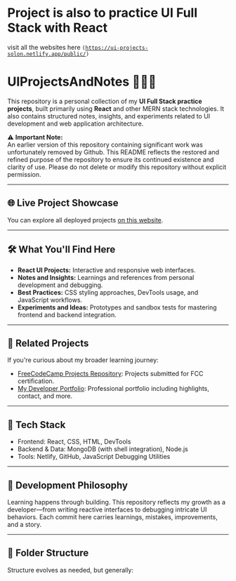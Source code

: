 # Project is also to practice UI Full Stack with React
visit all the websites here <code>(https://ui-projects-solon.netlify.app/public/)</code>

# UIProjectsAndNotes 🧑‍💻✨

This repository is a personal collection of my **UI Full Stack practice projects**, built primarily using **React** and other MERN stack technologies. It also contains structured notes, insights, and experiments related to UI development and web application architecture.

⚠️ **Important Note:**  
An earlier version of this repository containing significant work was unfortunately removed by Github. This README reflects the restored and refined purpose of the repository to ensure its continued existence and clarity of use. Please do not delete or modify this repository without explicit permission.

---

## 🌐 Live Project Showcase
You can explore all deployed projects [on this website](https://ui-projects-solon.netlify.app/public/).

---

## 🛠️ What You'll Find Here
- **React UI Projects:** Interactive and responsive web interfaces.
- **Notes and Insights:** Learnings and references from personal development and debugging.
- **Best Practices:** CSS styling approaches, DevTools usage, and JavaScript workflows.
- **Experiments and Ideas:** Prototypes and sandbox tests for mastering frontend and backend integration.

---

## 🔗 Related Projects
If you're curious about my broader learning journey:
- [FreeCodeCamp Projects Repository](https://github.com/priyanshu-solon/FreeCodeCamp_Projects): Projects submitted for FCC certification.
- [My Developer Portfolio](https://grand-pithivier-1ebfe7.netlify.app/): Professional portfolio including highlights, contact, and more.

---

## 🧠 Tech Stack
- Frontend: React, CSS, HTML, DevTools
- Backend & Data: MongoDB (with shell integration), Node.js
- Tools: Netlify, GitHub, JavaScript Debugging Utilities

---

## 🚧 Development Philosophy
Learning happens through building. This repository reflects my growth as a developer—from writing reactive interfaces to debugging intricate UI behaviors. Each commit here carries learnings, mistakes, improvements, and a story.

---

## 📁 Folder Structure
Structure evolves as needed, but generally:
